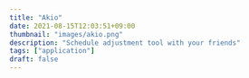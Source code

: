 ```yaml
---
title: "Akio"
date: 2021-08-15T12:03:51+09:00
thumbnail: "images/akio.png"
description: "Schedule adjustment tool with your friends"
tags: ["application"]
draft: false
---
```


